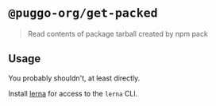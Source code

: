 # `@puggo-org/get-packed`

> Read contents of package tarball created by npm pack

## Usage

You probably shouldn't, at least directly.

Install [lerna](https://www.npmjs.com/package/lerna) for access to the `lerna` CLI.
